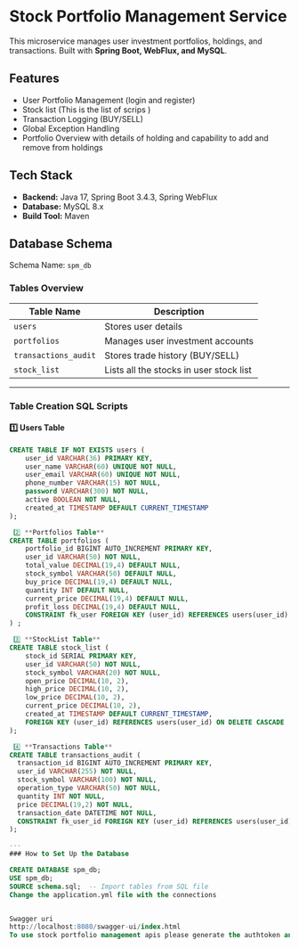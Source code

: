 # Stock Portfolio Management Service

This microservice manages user investment portfolios, holdings, and transactions.
Built with **Spring Boot, WebFlux, and MySQL**.

## Features
- User Portfolio Management (login and register)
- Stock list (This is the list of scrips )
- Transaction Logging (BUY/SELL)
- Global Exception Handling
- Portfolio Overview with details of holding and capability to add and remove from holdings

## Tech Stack
- **Backend:** Java 17, Spring Boot 3.4.3, Spring WebFlux
- **Database:** MySQL 8.x 
- **Build Tool:** Maven

## Database Schema
Schema Name: `spm_db`

###  Tables Overview
| Table Name           | Description                             |
|----------------------|-----------------------------------------|
| `users`              | Stores user details                     |
| `portfolios`         | Manages user investment accounts        |
| `transactions_audit` | Stores trade history (BUY/SELL)         |
| `stock_list`         | Lists all the stocks in user stock list |



---
### Table Creation SQL Scripts
#### 1️⃣ **Users Table**
```sql
CREATE TABLE IF NOT EXISTS users (
    user_id VARCHAR(36) PRIMARY KEY,  
    user_name VARCHAR(60) UNIQUE NOT NULL,
    user_email VARCHAR(60) UNIQUE NOT NULL,
    phone_number VARCHAR(15) NOT NULL,
    password VARCHAR(300) NOT NULL,
    active BOOLEAN NOT NULL,
    created_at TIMESTAMP DEFAULT CURRENT_TIMESTAMP
);

 2️⃣ **Portfolios Table**
CREATE TABLE portfolios (
    portfolio_id BIGINT AUTO_INCREMENT PRIMARY KEY,
    user_id VARCHAR(50) NOT NULL,
    total_value DECIMAL(19,4) DEFAULT NULL,
    stock_symbol VARCHAR(50) DEFAULT NULL,
    buy_price DECIMAL(19,4) DEFAULT NULL,
    quantity INT DEFAULT NULL,
    current_price DECIMAL(19,4) DEFAULT NULL,
    profit_loss DECIMAL(19,4) DEFAULT NULL,
    CONSTRAINT fk_user FOREIGN KEY (user_id) REFERENCES users(user_id)
) ;

 3️⃣ **StockList Table**
CREATE TABLE stock_list (
    stock_id SERIAL PRIMARY KEY,
    user_id VARCHAR(50) NOT NULL,
    stock_symbol VARCHAR(20) NOT NULL,
    open_price DECIMAL(10, 2),
    high_price DECIMAL(10, 2),
    low_price DECIMAL(10, 2),
    current_price DECIMAL(10, 2),
    created_at TIMESTAMP DEFAULT CURRENT_TIMESTAMP,
    FOREIGN KEY (user_id) REFERENCES users(user_id) ON DELETE CASCADE
);

 4️⃣ **Transactions Table**
CREATE TABLE transactions_audit (
  transaction_id BIGINT AUTO_INCREMENT PRIMARY KEY,
  user_id VARCHAR(255) NOT NULL,
  stock_symbol VARCHAR(100) NOT NULL,
  operation_type VARCHAR(50) NOT NULL,
  quantity INT NOT NULL,
  price DECIMAL(19,2) NOT NULL,
  transaction_date DATETIME NOT NULL,
  CONSTRAINT fk_user_id FOREIGN KEY (user_id) REFERENCES users(user_id)
);

---
### How to Set Up the Database 

CREATE DATABASE spm_db;
USE spm_db;
SOURCE schema.sql;  -- Import tables from SQL file
Change the application.yml file with the connections


Swagger uri
http://localhost:8080/swagger-ui/index.html
To use stock portfolio management apis please generate the authtoken and then call the apis.